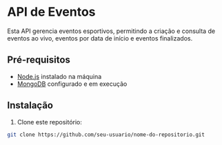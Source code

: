 # API de Eventos

Esta API gerencia eventos esportivos, permitindo a criação e consulta de eventos ao vivo, eventos por data de início e eventos finalizados.

## Pré-requisitos

- [Node.js](https://nodejs.org) instalado na máquina
- [MongoDB](https://www.mongodb.com) configurado e em execução

## Instalação

1. Clone este repositório:

```bash
git clone https://github.com/seu-usuario/nome-do-repositorio.git
